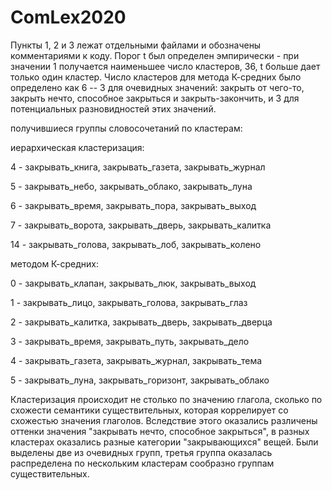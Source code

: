 # ComLex2020
Пункты 1, 2 и 3 лежат отдельными файлами и обозначены комментариями к коду. Порог t был определен эмпирически - при значении 1 получается наименьшее число кластеров, 36, t больше дает только один кластер. Число кластеров для метода К-средних было определено как 6 -- 3 для очевидных значений: закрыть от чего-то, закрыть нечто, способное закрыться и закрыть-закончить, и 3 для потенциальных разновидностей этих значений.

получившиеся группы словосочетаний по кластерам:

иерархическая кластеризация: 

4 - закрывать_книга, закрывать_газета, закрывать_журнал

5 - закрывать_небо, закрывать_облако, закрывать_луна

6 - закрывать_время, закрывать_пора, закрывать_выход

7 - закрывать_ворота, закрывать_дверь, закрывать_калитка

14 - закрывать_голова, закрывать_лоб, закрывать_колено


  
методом К-средних:

0 - закрывать_клапан, закрывать_люк, закрывать_выход

1 - закрывать_лицо, закрывать_голова, закрывать_глаз

2 - закрывать_калитка, закрывать_дверь, закрывать_дверца

3 - закрывать_время, закрывать_путь, закрывать_дело

4 - закрывать_газета, закрывать_журнал, закрывать_тема

5 - закрывать_луна, закрывать_горизонт, закрывать_облако

Кластеризация происходит не столько по значению глагола, сколько по схожести семантики существительных, которая коррелирует со схожестью значения глаголов. Вследствие этого оказались различены оттенки значения "закрывать нечто, способное закрыться", в разных кластерах оказались разные категории "закрывающихся" вещей. Были выделены две из очевидных групп, третья группа оказалась распределена по нескольким кластерам сообразно группам существительных.
